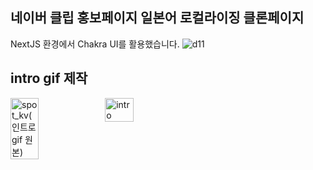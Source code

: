 ## 네이버 클립 홍보페이지 일본어 로컬라이징 클론페이지

NextJS 환경에서 Chakra UI를 활용했습니다.
![d11](https://github.com/user-attachments/assets/8c654333-6e92-4fd8-b19e-91d4da59d888)

## intro gif 제작
<div style="display: flex;">
  <img src="https://github.com/user-attachments/assets/c59b3fac-b5ee-494f-8466-b87300df5502" alt="spot_kv(인트로gif 원본)" style="width: 30%;">
  <img src="https://github.com/user-attachments/assets/dca85651-f16f-460c-b3a5-7335a8e58606" alt="intro" style="width: 30%;">
</div>
